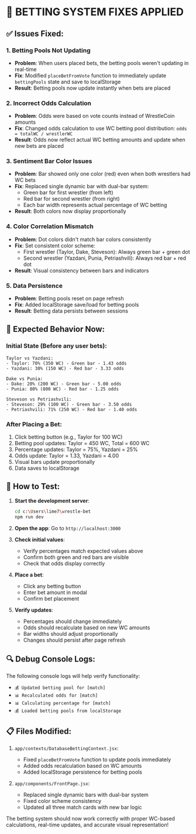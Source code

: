 # 🔧 BETTING SYSTEM FIXES APPLIED

## ✅ Issues Fixed:

### 1. **Betting Pools Not Updating**
- **Problem**: When users placed bets, the betting pools weren't updating in real-time
- **Fix**: Modified `placeBetFromVote` function to immediately update `bettingPools` state and save to localStorage
- **Result**: Betting pools now update instantly when bets are placed

### 2. **Incorrect Odds Calculation**
- **Problem**: Odds were based on vote counts instead of WrestleCoin amounts
- **Fix**: Changed odds calculation to use WC betting pool distribution: `odds = totalWC / wrestlerWC`
- **Result**: Odds now reflect actual WC betting amounts and update when new bets are placed

### 3. **Sentiment Bar Color Issues**
- **Problem**: Bar showed only one color (red) even when both wrestlers had WC bets
- **Fix**: Replaced single dynamic bar with dual-bar system:
  - Green bar for first wrestler (from left)
  - Red bar for second wrestler (from right)
  - Each bar width represents actual percentage of WC betting
- **Result**: Both colors now display proportionally

### 4. **Color Correlation Mismatch**
- **Problem**: Dot colors didn't match bar colors consistently
- **Fix**: Set consistent color scheme:
  - First wrestler (Taylor, Dake, Steveson): Always green bar + green dot
  - Second wrestler (Yazdani, Punia, Petriashvili): Always red bar + red dot
- **Result**: Visual consistency between bars and indicators

### 5. **Data Persistence**
- **Problem**: Betting pools reset on page refresh
- **Fix**: Added localStorage save/load for betting pools
- **Result**: Betting data persists between sessions

## 🎯 Expected Behavior Now:

### Initial State (Before any user bets):
```
Taylor vs Yazdani:
- Taylor: 70% (350 WC) - Green bar - 1.43 odds
- Yazdani: 30% (150 WC) - Red bar - 3.33 odds

Dake vs Punia:
- Dake: 20% (200 WC) - Green bar - 5.00 odds  
- Punia: 80% (800 WC) - Red bar - 1.25 odds

Steveson vs Petriashvili:
- Steveson: 29% (100 WC) - Green bar - 3.50 odds
- Petriashvili: 71% (250 WC) - Red bar - 1.40 odds
```

### After Placing a Bet:
1. Click betting button (e.g., Taylor for 100 WC)
2. Betting pool updates: Taylor = 450 WC, Total = 600 WC
3. Percentage updates: Taylor = 75%, Yazdani = 25%
4. Odds update: Taylor = 1.33, Yazdani = 4.00
5. Visual bars update proportionally
6. Data saves to localStorage

## 🧪 How to Test:

1. **Start the development server**:
   ```bash
   cd c:\Users\lime7\wrestle-bet
   npm run dev
   ```

2. **Open the app**: Go to `http://localhost:3000`

3. **Check initial values**: 
   - Verify percentages match expected values above
   - Confirm both green and red bars are visible
   - Check that odds display correctly

4. **Place a bet**:
   - Click any betting button
   - Enter bet amount in modal
   - Confirm bet placement

5. **Verify updates**:
   - Percentages should change immediately
   - Odds should recalculate based on new WC amounts
   - Bar widths should adjust proportionally
   - Changes should persist after page refresh

## 🔍 Debug Console Logs:

The following console logs will help verify functionality:
- `💰 Updated betting pool for [match]`
- `📊 Recalculated odds for [match]`
- `📊 Calculating percentage for [match]`
- `💰 Loaded betting pools from localStorage`

## 📋 Files Modified:

1. `app/contexts/DatabaseBettingContext.jsx`:
   - Fixed `placeBetFromVote` function to update pools immediately
   - Added odds recalculation based on WC amounts
   - Added localStorage persistence for betting pools

2. `app/components/FrontPage.jsx`:
   - Replaced single dynamic bars with dual-bar system
   - Fixed color scheme consistency
   - Updated all three match cards with new bar logic

The betting system should now work correctly with proper WC-based calculations, real-time updates, and accurate visual representation!

